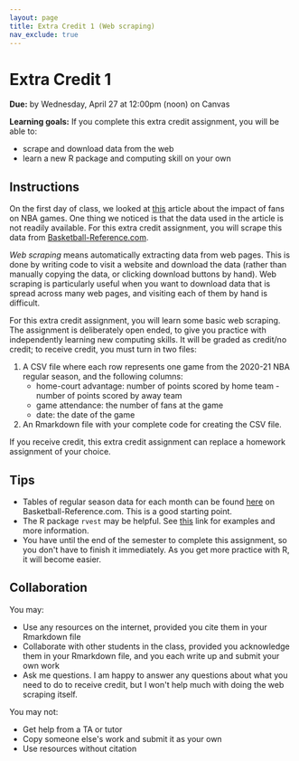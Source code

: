 ```yaml
---
layout: page
title: Extra Credit 1 (Web scraping)
nav_exclude: true
---
```


# Extra Credit 1

**Due:** by Wednesday, April 27 at 12:00pm (noon) on Canvas

**Learning goals:** If you complete this extra credit assignment, you will be able to: 

* scrape and download data from the web
* learn a new R package and computing skill on your own

## Instructions

On the first day of class, we looked at [this](https://fivethirtyeight.com/features/after-this-weird-nba-season-we-have-a-better-idea-of-how-much-fans-matter/) article about the impact of fans on NBA games. One thing we noticed is that the data used in the article is not readily available. For this extra credit assignment, you will scrape this data from [Basketball-Reference.com](https://www.basketball-reference.com/).

*Web scraping* means automatically extracting data from web pages. This is done by writing code to visit a website and download the data (rather than manually copying the data, or clicking download buttons by hand). Web scraping is particularly useful when you want to download data that is spread across many web pages, and visiting each of them by hand is difficult. 

For this extra credit assignment, you will learn some basic web scraping. The assignment is deliberately open ended, to give you practice with independently learning new computing skills. It will be graded as credit/no credit; to receive credit, you must turn in two files:
1. A CSV file where each row represents one game from the 2020-21 NBA regular season, and the following columns:
    * home-court advantage: number of points scored by home team - number of points scored by away team
    * game attendance: the number of fans at the game
    * date: the date of the game
2. An Rmarkdown file with your complete code for creating the CSV file.

If you receive credit, this extra credit assignment can replace a homework assignment of your choice.

## Tips
* Tables of regular season data for each month can be found [here](https://www.basketball-reference.com/leagues/NBA_2021_games.html?sr&utm_source=direct&utm_medium=Share&utm_campaign=ShareTool#schedule) on Basketball-Reference.com. This is a good starting point.
* The R package `rvest` may be helpful. See [this](https://rvest.tidyverse.org/) link for examples and more information.
* You have until the end of the semester to complete this assignment, so you don't have to finish it immediately. As you get more practice with R, it will become easier.

## Collaboration
You may:
* Use any resources on the internet, provided you cite them in your Rmarkdown file
* Collaborate with other students in the class, provided you acknowledge them in your Rmarkdown file, and you each write up and submit your own work
* Ask me questions. I am happy to answer any questions about what you need to do to receive credit, but I won't help much with doing the web scraping itself.

You may not:
* Get help from a TA or tutor
* Copy someone else's work and submit it as your own
* Use resources without citation